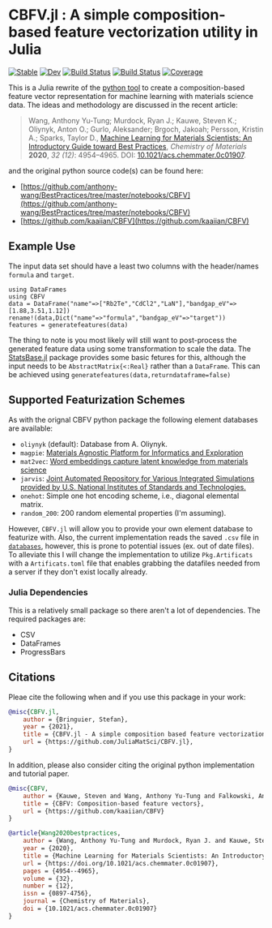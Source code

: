 # CBFV.jl : A simple composition-based feature vectorization utility in Julia
[![Stable](https://img.shields.io/badge/docs-stable-blue.svg)](https://juliamatsci.github.io/CBFV.jl/stable) [![Dev](https://img.shields.io/badge/docs-dev-blue.svg)](https://juliamatsci.github.io/CBFV.jl/dev) [![Build Status](https://github.com/juliamatsci/CBFV.jl/workflows/CI/badge.svg)](https://github.com/JuliaMatSci/CBFV.jl/actions) [![Build Status](https://travis-ci.com/JuliaMatSci/CBFV.jl.svg?branch=master)](https://travis-ci.com/JuliaMatSci/CBFV.jl) [![Coverage](https://codecov.io/gh/JuliaMatSci/CBFV.jl/branch/master/graph/badge.svg)](https://codecov.io/gh/JuliaMatSci/CBFV.jl)

This is a Julia rewrite of the [python tool](https://github.com/kaaiian/CBFV) to create a composition-based feature vector representation for machine learning with materials science data. The ideas and methodology are discussed in the recent article:


>Wang, Anthony Yu-Tung; Murdock, Ryan J.; Kauwe, Steven K.; Oliynyk, Anton O.; Gurlo, Aleksander; Brgoch, Jakoah; Persson, Kristin A.; Sparks, Taylor D., [Machine Learning for Materials Scientists: An Introductory Guide toward Best Practices](https://doi.org/10.1021/acs.chemmater.0c01907), *Chemistry of Materials* **2020**, *32 (12)*: 4954–4965. DOI: [10.1021/acs.chemmater.0c01907](https://doi.org/10.1021/acs.chemmater.0c01907).

and the original python source code(s) can be found here:

- [https://github.com/anthony-wang/BestPractices/tree/master/notebooks/CBFV](https://github.com/anthony-wang/BestPractices/tree/master/notebooks/CBFV)
- [https://github.com/kaaiian/CBFV](https://github.com/kaaiian/CBFV)

## Example Use

The input data set should have a least two columns with the header/names `formula` and `target`.

```@example
using DataFrames
using CBFV
data = DataFrame("name"=>["Rb2Te","CdCl2","LaN"],"bandgap_eV"=>[1.88,3.51,1.12])
rename!(data,Dict("name"=>"formula","bandgap_eV"=>"target"))
features = generatefeatures(data)
```

The thing to note is you most likely will still want to post-process the generated feature data using some transformation to scale the data. The [StatsBase.jl](https://juliastats.org/StatsBase.jl/stable/transformations/) package provides some basic fetures for this, although the input needs to be `AbstractMatrix{<:Real}` rather than a `DataFrame`. This can be achieved using `generatefeatures(data,returndataframe=false)`

## Supported Featurization Schemes

As with the orignal CBFV python package the following element databases are available:

- `oliynyk` (default): Database from A. Oliynyk.
- `magpie`: [Materials Agnostic Platform for Informatics and Exploration](https://bitbucket.org/wolverton/magpie/src/master/)
- `mat2vec`:  [Word embeddings capture latent knowledge from materials science](https://github.com/materialsintelligence/mat2vec)
- `jarvis`: [Joint Automated Repository for Various Integrated Simulations provided by U.S. National Institutes of Standards and Technologies.](https://jarvis.nist.gov/)
- `onehot`: Simple one hot encoding scheme, i.e., diagonal elemental matrix.
- `random_200`: 200 random elemental properties (I'm assuming).

However, `CBFV.jl` will allow you to provide your own element database to featurize with. Also, the current implementation reads the saved `.csv` file in [`databases`](@ref), however, this is prone to potential issues (ex. out of date files). To alleviate this I will change the implementation to utilize `Pkg.Artificats` with a `Artificats.toml` file that enables grabbing the datafiles needed from a server if they don't exist locally already.

### Julia Dependencies
This is a relatively small package so there aren't a lot of dependencies. The required packages are:

- CSV
- DataFrames
- ProgressBars

## Citations
Pleae cite the following when and if you use this package in your work:

```bibtex
@misc{CBFV.jl,
    author = {Bringuier, Stefan},
    year = {2021},
    title = {CBFV.jl - A simple composition based feature vectorization Julia utility},
    url = {https://github.com/JuliaMatSci/CBFV.jl},
}
```
In addition, please also consider citing the original python implementation and tutorial paper.

```bibtex
@misc{CBFV,
    author = {Kauwe, Steven and Wang, Anthony Yu-Tung and Falkowski, Andrew},
    title = {CBFV: Composition-based feature vectors},
    url = {https://github.com/kaaiian/CBFV}
}
```

```bibtex
@article{Wang2020bestpractices,
    author = {Wang, Anthony Yu-Tung and Murdock, Ryan J. and Kauwe, Steven K. and Oliynyk, Anton O. and Gurlo, Aleksander and Brgoch, Jakoah and Persson, Kristin A. and Sparks, Taylor D.},
    year = {2020},
    title = {Machine Learning for Materials Scientists: An Introductory Guide toward Best Practices},
    url = {https://doi.org/10.1021/acs.chemmater.0c01907},
    pages = {4954--4965},
    volume = {32},
    number = {12},
    issn = {0897-4756},
    journal = {Chemistry of Materials},
    doi = {10.1021/acs.chemmater.0c01907}
}
```